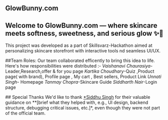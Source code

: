 ## GlowBunny.com
Welcome to GlowBunny.com — where skincare meets softness, sweetness, and serious glow ✨🐰
--
This project was developed as a part of Skillsvarz-Hackathon aimed at personalizing skincare storefront with interactive tools nd seamless UI/UX.

##Team Roles:
Our team collaborated efficently to bring this idea to life. Here's how responsibilities were distributed :-
*Vaishanavi Chaurasiya*- Leader,Research,offer & for you page
*Kartika Choudhary*-Quiz ,Product page( with brand), Profile page , My cart , Best sellers, Product Link 
*Unnati Singh*- Homepage
*Tanmay Chopra*-Skincare Guide
*Siddharth Nair*-Login page

## Special Thanks
We'd like to thank [*Siddhu Singh](https://github.com/SIDDHUX9) for their valuable guidance on **[brief what they helped with, e.g., UI design, backend structure, debugging critical issues, etc.]*, even though they were not part of the official team.


